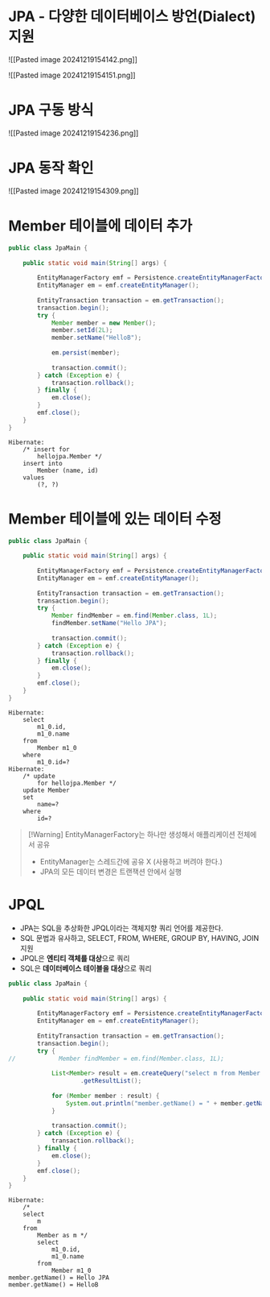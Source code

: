 # JPA - 다양한 데이터베이스 방언(Dialect) 지원

![[Pasted image 20241219154142.png]]

![[Pasted image 20241219154151.png]]


# JPA 구동 방식
![[Pasted image 20241219154236.png]]


# JPA 동작 확인
![[Pasted image 20241219154309.png]]





# Member 테이블에 데이터 추가
```java
public class JpaMain {  
  
    public static void main(String[] args) {  
  
        EntityManagerFactory emf = Persistence.createEntityManagerFactory("hello");  
        EntityManager em = emf.createEntityManager();  
  
        EntityTransaction transaction = em.getTransaction();  
        transaction.begin();  
        try {  
            Member member = new Member();  
            member.setId(2L);  
            member.setName("HelloB");  
  
            em.persist(member);  
  
            transaction.commit();  
        } catch (Exception e) {  
            transaction.rollback();  
        } finally {  
            em.close();  
        }  
        emf.close();  
    }  
}
```
```
Hibernate: 
    /* insert for
        hellojpa.Member */
	insert into
        Member (name, id) 
    values
        (?, ?)
```

# Member 테이블에 있는 데이터 수정
```java
public class JpaMain {  
  
    public static void main(String[] args) {  
  
        EntityManagerFactory emf = Persistence.createEntityManagerFactory("hello");  
        EntityManager em = emf.createEntityManager();  
  
        EntityTransaction transaction = em.getTransaction();  
        transaction.begin();  
        try {  
            Member findMember = em.find(Member.class, 1L);  
            findMember.setName("Hello JPA");  
  
            transaction.commit();  
        } catch (Exception e) {  
            transaction.rollback();  
        } finally {  
            em.close();  
        }  
        emf.close();  
    }  
}
```
```
Hibernate: 
    select
        m1_0.id,
        m1_0.name 
    from
        Member m1_0 
    where
        m1_0.id=?
Hibernate: 
    /* update
        for hellojpa.Member */
	update Member 
    set
        name=? 
    where
        id=?
```

>[!Warning] EntityManagerFactory는 하나만 생성해서 애플리케이션 전체에서 공유
>- EntityManager는 스레드간에 공유 X (사용하고 버려야 한다.)
>- JPA의 모든 데이터 변경은 트랜잭션 안에서 실행

# JPQL
- JPA는 SQL을 추상화한 JPQL이라는 객체지향 쿼리 언어를 제공한다.
- SQL 문법과 유사하고, SELECT, FROM, WHERE, GROUP BY, HAVING, JOIN 지원
- JPQL은 **엔티티 객체를 대상**으로 쿼리
- SQL은 **데이터베이스 테이블을 대상**으로 쿼리

```java
public class JpaMain {  
  
    public static void main(String[] args) {  
  
        EntityManagerFactory emf = Persistence.createEntityManagerFactory("hello");  
        EntityManager em = emf.createEntityManager();  
  
        EntityTransaction transaction = em.getTransaction();  
        transaction.begin();  
        try {  
//            Member findMember = em.find(Member.class, 1L);  
  
            List<Member> result = em.createQuery("select m from Member as m", Member.class)  
                    .getResultList();  
  
            for (Member member : result) {  
                System.out.println("member.getName() = " + member.getName());  
            }  
  
            transaction.commit();  
        } catch (Exception e) {  
            transaction.rollback();  
        } finally {  
            em.close();  
        }  
        emf.close();  
    }  
}
```
```
Hibernate: 
    /* 
    select
        m 
    from
        Member as m */ 
        select
            m1_0.id,
            m1_0.name 
        from
            Member m1_0
member.getName() = Hello JPA
member.getName() = HelloB
```
